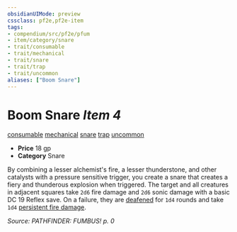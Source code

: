 ```yaml
---
obsidianUIMode: preview
cssclass: pf2e,pf2e-item
tags:
- compendium/src/pf2e/pfum
- item/category/snare
- trait/consumable
- trait/mechanical
- trait/snare
- trait/trap
- trait/uncommon
aliases: ["Boom Snare"]
---
```

# Boom Snare *Item 4*  
[consumable](/rules/traits/consumable.md)  [mechanical](/rules/traits/mechanical.md)  [snare](/rules/traits/snare.md)  [trap](/rules/traits/trap.md)  [uncommon](/rules/traits/uncommon.md)  

- **Price** 18 gp
- **Category** Snare

By combining a lesser alchemist's fire, a lesser thunderstone, and other catalysts with a pressure sensitive trigger, you create a snare that creates a fiery and thunderous explosion when triggered. The target and all creatures in adjacent squares take `2d6` fire damage and `2d6` sonic damage with a basic DC 19 Reflex save. On a failure, they are [deafened](/rules/conditions.md#Deafened) for `1d4` rounds and take `1d4` [persistent fire damage](/rules/conditions.md#Persistent%20Damage).

*Source: PATHFINDER: FUMBUS! p. 0*
